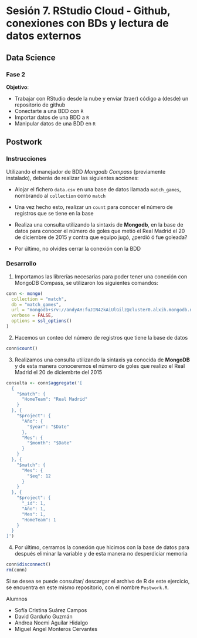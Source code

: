 # Sesión 7. RStudio Cloud - Github, conexiones con BDs y lectura de datos externos
## Data Science
### Fase 2


**Objetivo**: 
- Trabajar con RStudio desde la nube y enviar (traer) código a (desde) un repositorio de github
- Conectarte a una BDD con `R`
- Importar datos de una BDD a `R`
- Manipular datos de una BDD en `R`

## Postwork

### Instrucciones

Utilizando el manejador de BDD _Mongodb Compass_ (previamente instalado), deberás de realizar las siguientes acciones: 

- Alojar el fichero  `data.csv` en una base de datos llamada `match_games`, nombrando al `collection` como `match`

- Una vez hecho esto, realizar un `count` para conocer el número de registros que se tiene en la base

- Realiza una consulta utilizando la sintaxis de **Mongodb**, en la base de datos para conocer el número de goles que metió el Real Madrid el 20 de diciembre de 2015 y contra que equipo jugó, ¿perdió ó fue goleada?

- Por último, no olvides cerrar la conexión con la BDD
 
### Desarrollo
1. Importamos las librerías necesarias para poder tener una conexión con MongoDB Compass, se utilizaron los siguientes comandos:

```R
conn <- mongo(
  collection = "match",
  db = "match_games",
  url = "mongodb+srv://andyAH:fuJIN42kAiUlGilz@cluster0.alxih.mongodb.net/test",
  verbose = FALSE,
  options = ssl_options()
)
```


2. Hacemos un conteo del número de registros que tiene la base de datos

```R
conn$count()
```

3. Realizamos una consulta utilizando la sintaxis ya conocida de **MongoDB** y de esta manera conoceremos el número de goles que realizo el Real Madrid el 20 de diciembrte del 2015

```R
consulta <- conn$aggregate('[
  {
    "$match": {
      "HomeTeam": "Real Madrid"
    }
  }, {
    "$project": {
      "Año": {
        "$year": "$Date"
      }, 
      "Mes": {
        "$month": "$Date"
      }
    }
  }, {
    "$match": {
      "Mes": {
        "$eq": 12
      }
    }
  }, {
    "$project": {
      "_id": 1, 
      "Año": 1, 
      "Mes": 1, 
      "HomeTeam": 1
    }
  }
]')
```

4. Por último, cerramos la conexión que hicimos con la base de datos para después eliminar la variable y de esta manera no desperdiciar memoria

```R
conn$disconnect()
rm(conn)
```

Si se desea se puede consultar/ descargar el archivo de R de este ejercicio, se encuentra en este mismo repositorio, con el nombre `Postwork.R`.

Alumnos 
* Sofía Cristina Suárez Campos
* David Garduño Guzmán
* Andrea Noemi Aguilar Hidalgo
* Miguel Angel Monteros Cervantes
